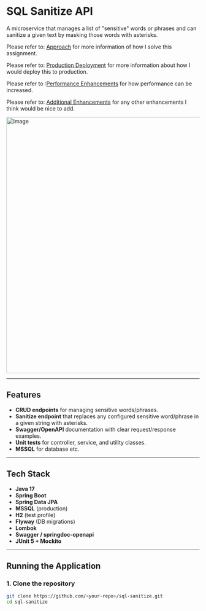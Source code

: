 # SQL Sanitize API

A microservice that manages a list of "sensitive" words or phrases and can sanitize a given text by masking those words with asterisks.  

Please refer to: [Approach](docs/APPROACH.md) for more information of how I solve this assignment.

Please refer to: [Production Deployment](docs/ProductionDeployment.txt) for more information about how I would deploy this to production.

Please refer to :[Performance Enhancements](docs/EnhancePerformance.txt) for how performance can be increased.

Please refer to: [Additional Enhancements](docs/AdditionalEnhancements.txt) for any other enhancements I think would be nice to add.

<img width="1473" height="667" alt="image" src="https://github.com/user-attachments/assets/725eb6b3-40da-4d6c-a8a0-9a5736756f7b" />

---

## Features

- **CRUD endpoints** for managing sensitive words/phrases.
- **Sanitize endpoint** that replaces any configured sensitive word/phrase in a given string with asterisks.
- **Swagger/OpenAPI** documentation with clear request/response examples.
- **Unit tests** for controller, service, and utility classes.
- **MSSQL** for database etc.

---

## Tech Stack

- **Java 17**
- **Spring Boot**
- **Spring Data JPA**
- **MSSQL** (production)
- **H2** (test profile)
- **Flyway** (DB migrations)
- **Lombok**
- **Swagger / springdoc-openapi**
- **JUnit 5 + Mockito**

---

## Running the Application

### 1. Clone the repository
```bash
git clone https://github.com/<your-repo>/sql-sanitize.git
cd sql-sanitize
